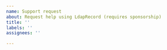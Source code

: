 ```yaml
---
name: Support request
about: Request help using LdapRecord (requires sponsorship)
title: ''
labels: ''
assignees: ''

---
```


<!-- ISSUE WILL BE CLOSED WITHOUT SPONSORSHIP: -->
<!-- https://github.com/sponsors/stevebauman -->
<!-- Thank you for your understanding. -->
